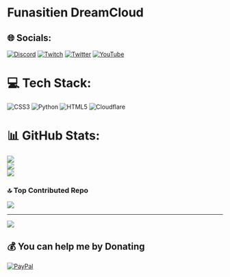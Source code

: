 # Funasitien DreamCloud

## 🌐 Socials:
[![Discord](https://img.shields.io/badge/Discord-%237289DA.svg?logo=discord&logoColor=white)](https://discord.gg/XDBr3NDRFT) [![Twitch](https://img.shields.io/badge/Twitch-%239146FF.svg?logo=Twitch&logoColor=white)](https://twitch.tv/fdreamcloud) [![Twitter](https://img.shields.io/badge/Twitter-%231DA1F2.svg?logo=Twitter&logoColor=white)](https://twitter.com/funasitien) [![YouTube](https://img.shields.io/badge/YouTube-%23FF0000.svg?logo=YouTube&logoColor=white)](https://youtube.com/@bydreamcloud)

# 💻 Tech Stack:
![CSS3](https://img.shields.io/badge/css3-%231572B6.svg?style=for-the-badge&logo=css3&logoColor=white) ![Python](https://img.shields.io/badge/python-3670A0?style=for-the-badge&logo=python&logoColor=ffdd54) ![HTML5](https://img.shields.io/badge/html5-%23E34F26.svg?style=for-the-badge&logo=html5&logoColor=white) ![Cloudflare](https://img.shields.io/badge/Cloudflare-F38020?style=for-the-badge&logo=Cloudflare&logoColor=white)
# 📊 GitHub Stats:
![](https://github-readme-stats.vercel.app/api?username=Funasitien&theme=city_light&hide_border=true&include_all_commits=true&count_private=true)<br/>
![](https://github-readme-streak-stats.herokuapp.com/?user=Funasitien&theme=city_light&hide_border=true)<br/>
![](https://github-readme-stats.vercel.app/api/top-langs/?username=Funasitien&theme=city_light&hide_border=true&include_all_commits=true&count_private=true&layout=compact)

### 🔝 Top Contributed Repo
![](https://github-contributor-stats.vercel.app/api?username=Funasitien&limit=5&theme=dark&combine_all_yearly_contributions=true)

---
[![](https://visitcount.itsvg.in/api?id=Funasitien&icon=6&color=12)](https://visitcount.itsvg.in)

  ## 💰 You can help me by Donating
  [![PayPal](https://img.shields.io/badge/PayPal-00457C?style=for-the-badge&logo=paypal&logoColor=white)](https://paypal.me/funasitien) 

  
<!-- Proudly created with GPRM ( https://gprm.itsvg.in ) -->
